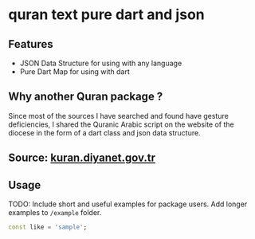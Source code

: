 <!--
This README describes the package. If you publish this package to pub.dev,
this README's contents appear on the landing page for your package.

For information about how to write a good package README, see the guide for
[writing package pages](https://dart.dev/guides/libraries/writing-package-pages).

For general information about developing packages, see the Dart guide for
[creating packages](https://dart.dev/guides/libraries/create-library-packages)
and the Flutter guide for
[developing packages and plugins](https://flutter.dev/developing-packages).
-->

# quran text pure dart and json 

## Features
- JSON Data Structure for using with any language
- Pure Dart Map for using with dart

## Why another Quran package ? 
Since most of the sources I have searched and found have gesture deficiencies, I shared the Quranic Arabic script on the website of the diocese in the form of a dart class and json data structure.

## Source: [kuran.diyanet.gov.tr](https://kuran.diyanet.gov.tr)

## Usage

TODO: Include short and useful examples for package users. Add longer examples
to `/example` folder.

```dart
const like = 'sample';
```